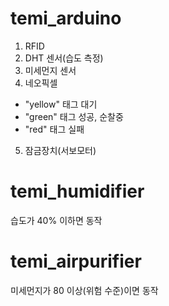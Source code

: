 # temi_arduino
1. RFID
2. DHT 센서(습도 측정)
3. 미세먼지 센서
4. 네오픽셀
  - "yellow" 태그 대기
  - "green" 태그 성공, 순찰중
  - "red" 태그 실패
5. 잠금장치(서보모터)
# temi_humidifier
  습도가 40% 이하면 동작
# temi_airpurifier
  미세먼지가 80 이상(위험 수준)이면 동작
